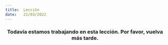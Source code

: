 ```yaml
---
title:  Lección
date:   21/03/2022
---
```


### <center>Todavía estamos trabajando en esta lección. Por favor, vuelva más tarde.</center>